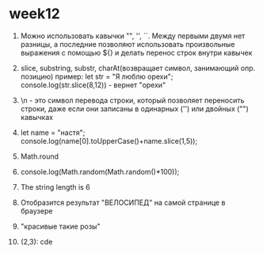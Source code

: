 # week12

1. Можно использовать кавычки "", '', ``. Между первыми двумя нет разницы, а последние позволяют использовать произвольные выражения с помощью ${} и делать перенос строк внутри кавычек

2. slice, substring, substr, charAt(возвращает символ, занимающий опр. позицию)
пример:
let str = "Я люблю орехи";
console.log(str.slice(8,12)) - вернет "орехи"

3. \n - это символ перевода строки, который позволяет переносить строки, даже если они записаны в одинарных ('') или двойных ("") кавычках

4. let name = "настя";
    console.log(name[0].toUpperCase()+name.slice(1,5));

5. Math.round

6. console.log(Math.random(Math.random()*100));

7. The string length is 6

8. Отобразится результат "ВЕЛОСИПЕД" на самой странице в браузере

9. "красивые такие розы"

10. (2,3): cde